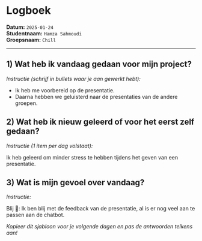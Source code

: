 # Logboek

**Datum:** `2025-01-24`  
**Studentnaam:** `Hamza Sahmoudi`  
**Groepsnaam:** `Chill`

---

## 1) Wat heb ik vandaag gedaan voor mijn project?

_Instructie (schrijf in bullets waar je aan gewerkt hebt):_

- Ik heb me voorbereid op de presentatie.
- Daarna hebben we geluisterd naar de presentaties van de andere groepen.

## 2) Wat heb ik nieuw geleerd of voor het eerst zelf gedaan?

_Instructie (1 item per dag volstaat):_

Ik heb geleerd om minder stress te hebben tijdens het geven van een presentatie.

## 3) Wat is mijn gevoel over vandaag?

_Instructie:_

Blij 🙂: Ik ben blij met de feedback van de presentatie, al is er nog veel aan te passen aan de chatbot.

_Kopieer dit sjabloon voor je volgende dagen en pas de antwoorden telkens aan!_
